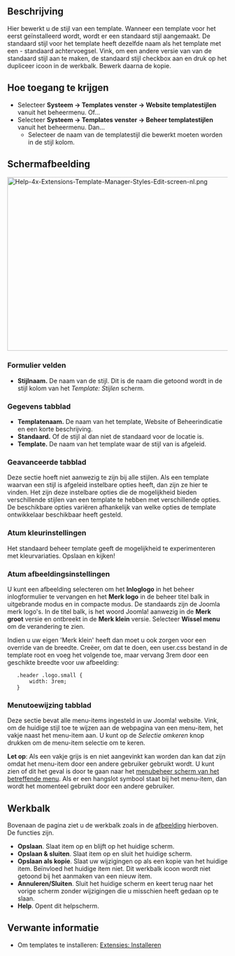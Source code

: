 <!-- Filename: Help4.x:Templates:_Edit_Style / Display title: Templates: Bewerk stijl -->

## Beschrijving

Hier bewerkt u de stijl van een template. Wanneer een template voor het
eerst geïnstalleerd wordt, wordt er een standaard stijl aangemaakt. De
standaard stijl voor het template heeft dezelfde naam als het template
met een - standaard achtervoegsel. Vink, om een andere versie van van de
standaard stijl aan te maken, de standaard stijl checkbox aan en druk op
het dupliceer icoon in de werkbalk. Bewerk daarna de kopie.

## Hoe toegang te krijgen

- Selecteer **Systeem **→** Templates venster **→** Website
  templatestijlen** vanuit het beheermenu. Of...
- Selecteer **Systeem **→** Templates venster **→** Beheer
  templatestijlen** vanuit het beheermenu. Dan...
  - Selecteer de naam van de templatestijl die bewerkt moeten worden in
    de stijl kolom.

## Schermafbeelding

<img
src="https://docs.joomla.org/images/thumb/c/c7/Help-4x-Extensions-Template-Manager-Styles-Edit-screen-nl.png/800px-Help-4x-Extensions-Template-Manager-Styles-Edit-screen-nl.png"
decoding="async"
srcset="https://docs.joomla.org/images/thumb/c/c7/Help-4x-Extensions-Template-Manager-Styles-Edit-screen-nl.png/1200px-Help-4x-Extensions-Template-Manager-Styles-Edit-screen-nl.png 1.5x, https://docs.joomla.org/images/c/c7/Help-4x-Extensions-Template-Manager-Styles-Edit-screen-nl.png 2x"
data-file-width="1211" data-file-height="600" width="800" height="396"
alt="Help-4x-Extensions-Template-Manager-Styles-Edit-screen-nl.png" />

### Formulier velden

- **Stijlnaam.** De naam van de stijl. Dit is de naam die getoond wordt
  in de stijl kolom van het *Template: Stijlen* scherm.

### Gegevens tabblad

- **Templatenaam.** De naam van het template, Website of Beheerindicatie
  en een korte beschrijving.
- **Standaard.** Of de stijl al dan niet de standaard voor de locatie
  is.
- **Template.** De naam van het template waar de stijl van is afgeleid.

### Geavanceerde tabblad

Deze sectie hoeft niet aanwezig te zijn bij alle stijlen. Als een
template waarvan een stijl is afgeleid instelbare opties heeft, dan zijn
ze hier te vinden. Het zijn deze instelbare opties die de mogelijkheid
bieden verschillende stijlen van een template te hebben met
verschillende opties. De beschikbare opties variëren afhankelijk van
welke opties de template ontwikkelaar beschikbaar heeft gesteld.

### Atum kleurinstellingen

Het standaard beheer template geeft de mogelijkheid te experimenteren
met kleurvariaties. Opslaan en kijken!

### Atum afbeeldingsinstellingen

U kunt een afbeelding selecteren om het **Inloglogo** in het beheer
inlogformulier te vervangen en het **Merk logo** in de beheer titel balk
in uitgebrande modus en in compacte modus. De standaards zijn de Joomla
merk logo's. In de titel balk, is het woord Joomla! aanwezig in de
**Merk groot** versie en ontbreekt in de **Merk klein** versie.
Selecteer **Wissel menu** om de verandering te zien.

Indien u uw eigen 'Merk klein' heeft dan moet u ook zorgen voor een
override van de breedte. Creëer, om dat te doen, een user.css bestand in
de template root en voeg het volgende toe, maar vervang 3rem door een
geschikte breedte voor uw afbeelding:

       .header .logo.small {
           width: 3rem;
       }

### Menutoewijzing tabblad

Deze sectie bevat alle menu-items ingesteld in uw Joomla! website. Vink,
om de huidige stijl toe te wijzen aan de webpagina van een menu-item,
het vakje naast het menu-item aan. U kunt op de *Selectie omkeren* knop
drukken om de menu-item selectie om te keren.

**Let op**: Als een vakje grijs is en niet aangevinkt kan worden dan kan
dat zijn omdat het menu-item door een andere gebruiker gebruikt wordt. U
kunt zien of dit het geval is door te gaan naar het [menubeheer scherm
van het betreffende
menu](https://docs.joomla.org/Help4.x:Menus:_Items/nl "Help4.x:Menus: Items/nl").
Als er een hangslot symbool staat bij het menu-item, dan wordt het
momenteel gebruikt door een andere gebruiker.

## Werkbalk

Bovenaan de pagina ziet u de werkbalk zoals in de
[afbeelding](#Schermafbeelding) hierboven. De functies zijn.

- **Opslaan**. Slaat item op en blijft op het huidige scherm.
- **Opslaan & sluiten**. Slaat item op en sluit het huidige scherm.
- **Opslaan als kopie**. Slaat uw wijzigingen op als een kopie van het
  huidige item. Beïnvloed het huidige item niet. Dit werkbalk icoon
  wordt niet getoond bij het aanmaken van een nieuw item.
- **Annuleren/Sluiten**. Sluit het huidige scherm en keert terug naar
  het vorige scherm zonder wijzigingen die u misschien heeft gedaan op
  te slaan.
- **Help**. Opent dit helpscherm.

## Verwante informatie

- Om templates te installeren: [Extensies:
  Installeren](https://docs.joomla.org/Help4.x:Extensions:_Install/nl "Help4.x:Extensions: Install/nl")
